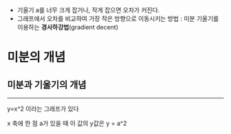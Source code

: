 - 기울기 a를 너무 크게 잡거나, 작게 잡으면 오차가 커진다.
- 그래프에서 오차를 비교하여 가장 작은 방향으로 이동시키는 방법 : 미분 기울기를 이용하는 **경사하강법**(gradient decent)

# 미분의 개념
## 미분과 기울기의 개념
---
y=x^2  이라는 그래프가 있다

x 축에 한 점 a가 있을 때 이 값의 y값은 y = a^2
